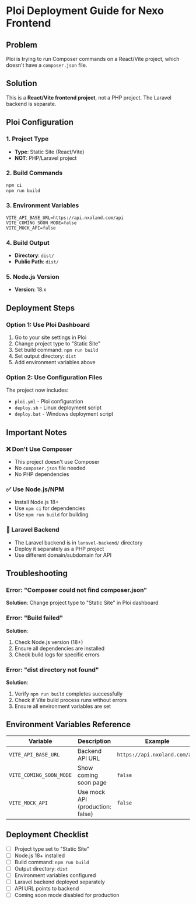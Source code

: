 # Ploi Deployment Guide for Nexo Frontend

## Problem
Ploi is trying to run Composer commands on a React/Vite project, which doesn't have a `composer.json` file.

## Solution
This is a **React/Vite frontend project**, not a PHP project. The Laravel backend is separate.

## Ploi Configuration

### 1. Project Type
- **Type**: Static Site (React/Vite)
- **NOT**: PHP/Laravel project

### 2. Build Commands
```bash
npm ci
npm run build
```

### 3. Environment Variables
```
VITE_API_BASE_URL=https://api.nxoland.com/api
VITE_COMING_SOON_MODE=false
VITE_MOCK_API=false
```

### 4. Build Output
- **Directory**: `dist/`
- **Public Path**: `dist/`

### 5. Node.js Version
- **Version**: 18.x

## Deployment Steps

### Option 1: Use Ploi Dashboard
1. Go to your site settings in Ploi
2. Change project type to "Static Site"
3. Set build command: `npm run build`
4. Set output directory: `dist`
5. Add environment variables above

### Option 2: Use Configuration Files
The project now includes:
- `ploi.yml` - Ploi configuration
- `deploy.sh` - Linux deployment script
- `deploy.bat` - Windows deployment script

## Important Notes

### ❌ Don't Use Composer
- This project doesn't use Composer
- No `composer.json` file needed
- No PHP dependencies

### ✅ Use Node.js/NPM
- Install Node.js 18+
- Use `npm ci` for dependencies
- Use `npm run build` for building

### 🔧 Laravel Backend
- The Laravel backend is in `laravel-backend/` directory
- Deploy it separately as a PHP project
- Use different domain/subdomain for API

## Troubleshooting

### Error: "Composer could not find composer.json"
**Solution**: Change project type to "Static Site" in Ploi dashboard

### Error: "Build failed"
**Solution**: 
1. Check Node.js version (18+)
2. Ensure all dependencies are installed
3. Check build logs for specific errors

### Error: "dist directory not found"
**Solution**: 
1. Verify `npm run build` completes successfully
2. Check if Vite build process runs without errors
3. Ensure all environment variables are set

## Environment Variables Reference

| Variable | Description | Example |
|----------|-------------|---------|
| `VITE_API_BASE_URL` | Backend API URL | `https://api.nxoland.com/api` |
| `VITE_COMING_SOON_MODE` | Show coming soon page | `false` |
| `VITE_MOCK_API` | Use mock API (production: false) | `false` |

## Deployment Checklist

- [ ] Project type set to "Static Site"
- [ ] Node.js 18+ installed
- [ ] Build command: `npm run build`
- [ ] Output directory: `dist`
- [ ] Environment variables configured
- [ ] Laravel backend deployed separately
- [ ] API URL points to backend
- [ ] Coming soon mode disabled for production
